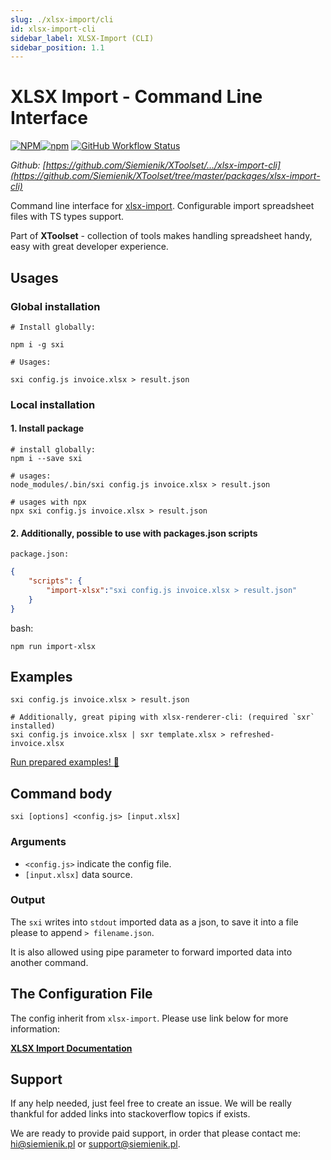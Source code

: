 ```yaml
---
slug: ./xlsx-import/cli
id: xlsx-import-cli
sidebar_label: XLSX-Import (CLI)
sidebar_position: 1.1
---
```

# XLSX Import - Command Line Interface

[![NPM](https://img.shields.io/npm/l/sxi)![npm](https://img.shields.io/npm/v/sxi)](https://www.npmjs.com/package/sxi) [![GitHub Workflow Status](https://img.shields.io/github/workflow/status/siemienik/xtoolset/xlsx-import-cli)](https://github.com/Siemienik/xtoolset/actions)

_Github: [https://github.com/Siemienik/XToolset/.../xlsx-import-cli](https://github.com/Siemienik/XToolset/tree/master/packages/xlsx-import-cli)_

Command line interface for [xlsx-import](./xlsx-import-readme.md). Configurable import spreadsheet files with TS types support.

Part of **XToolset** - collection of tools makes handling spreadsheet handy, easy with great developer experience.

## Usages

### Global installation

```shell script
# Install globally:

npm i -g sxi

# Usages:

sxi config.js invoice.xlsx > result.json
```

### Local installation

#### 1. Install package

```shell script
# install globally:
npm i --save sxi

# usages:
node_modules/.bin/sxi config.js invoice.xlsx > result.json

# usages with npx
npx sxi config.js invoice.xlsx > result.json
```

#### 2. Additionally, possible to use with packages.json scripts

`package.json:`

```json
{
    "scripts": {
        "import-xlsx":"sxi config.js invoice.xlsx > result.json"
    }
}
```

bash:

```shell script
npm run import-xlsx
```

## Examples

```shell script
sxi config.js invoice.xlsx > result.json

# Additionally, great piping with xlsx-renderer-cli: (required `sxr` installed)
sxi config.js invoice.xlsx | sxr template.xlsx > refreshed-invoice.xlsx

```

[Run prepared examples! :rocket:](https://github.com/Siemienik/XToolSet-examples/tree/master/xlsx-import-cli)

## Command body

`sxi [options] <config.js> [input.xlsx]`

### Arguments

* `<config.js>` indicate  the config file.
* `[input.xlsx]` data source.

<!---
### Options

* `-o --output <output-file.json>` write output json into file.
--->

### Output

The `sxi` writes into `stdout` imported data as a json, to save it into a file please to append `> filename.json`.

<!---
Library allowing also save output into file by using option `-o --output <output-file.json>`
--->

It is also allowed using pipe parameter to forward imported data into another command.

## The Configuration File

The config inherit from `xlsx-import`. Please use link below for more information:

[**XLSX Import Documentation**](./xlsx-import-readme.md#the-configuration)

## Support

If any help needed, just feel free to create an issue. We will be really thankful for added links into stackoverflow topics if exists.

We are ready to provide paid support, in order that please contact me: [hi@siemienik.pl](mailto://hi@siemienik.pl) or [support@siemienik.pl](mailto://support@siemienik.pl).

